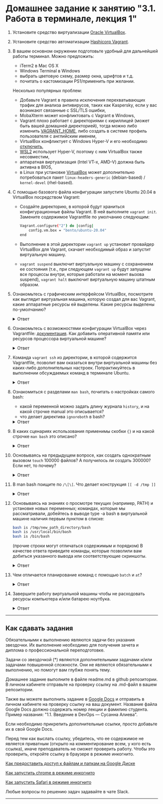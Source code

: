 # Домашнее задание к занятию "3.1. Работа в терминале, лекция 1"

1. Установите средство виртуализации [Oracle VirtualBox](https://www.virtualbox.org/).

2. Установите средство автоматизации [Hashicorp Vagrant](https://www.vagrantup.com/).

3. В вашем основном окружении подготовьте удобный для дальнейшей работы терминал. Можно предложить:

	* iTerm2 в Mac OS X
	* Windows Terminal в Windows
	* выбрать цветовую схему, размер окна, шрифтов и т.д.
	* почитать о кастомизации PS1/применить при желании.

	Несколько популярных проблем:
	* Добавьте Vagrant в правила исключения перехватывающих трафик для анализа антивирусов, таких как Kaspersky, если у вас возникают связанные с SSL/TLS ошибки,
	* MobaXterm может конфликтовать с Vagrant в Windows,
	* Vagrant плохо работает с директориями с кириллицей (может быть вашей домашней директорией), тогда можно либо изменить [VAGRANT_HOME](https://www.vagrantup.com/docs/other/environmental-variables#vagrant_home), либо создать в системе профиль пользователя с английским именем,
	* VirtualBox конфликтует с Windows Hyper-V и его необходимо [отключить](https://www.vagrantup.com/docs/installation#windows-virtualbox-and-hyper-v),
	* [WSL2](https://docs.microsoft.com/ru-ru/windows/wsl/wsl2-faq#does-wsl-2-use-hyper-v-will-it-be-available-on-windows-10-home) использует Hyper-V, поэтому с ним VirtualBox также несовместим,
	* аппаратная виртуализация (Intel VT-x, AMD-V) должна быть активна в BIOS,
	* в Linux при установке [VirtualBox](https://www.virtualbox.org/wiki/Linux_Downloads) может дополнительно потребоваться пакет `linux-headers-generic` (debian-based) / `kernel-devel` (rhel-based).

4. С помощью базового файла конфигурации запустите Ubuntu 20.04 в VirtualBox посредством Vagrant:

	* Создайте директорию, в которой будут храниться конфигурационные файлы Vagrant. В ней выполните `vagrant init`. Замените содержимое Vagrantfile по умолчанию следующим:

		```bash
		Vagrant.configure("2") do |config|
			config.vm.box = "bento/ubuntu-20.04"
		end
		```

	* Выполнение в этой директории `vagrant up` установит провайдер VirtualBox для Vagrant, скачает необходимый образ и запустит виртуальную машину.

	* `vagrant suspend` выключит виртуальную машину с сохранением ее состояния (т.е., при следующем `vagrant up` будут запущены все процессы внутри, которые работали на момент вызова suspend), `vagrant halt` выключит виртуальную машину штатным образом.

5. Ознакомьтесь с графическим интерфейсом VirtualBox, посмотрите как выглядит виртуальная машина, которую создал для вас Vagrant, какие аппаратные ресурсы ей выделены. Какие ресурсы выделены по-умолчанию?

	<details>
	<summary>Ответ</summary>

		CPU: 2 RAM: 1024Mb SSD: 64

	</details>

6. Ознакомьтесь с возможностями конфигурации VirtualBox через Vagrantfile: [документация](https://www.vagrantup.com/docs/providers/virtualbox/configuration.html). Как добавить оперативной памяти или ресурсов процессора виртуальной машине?

	<details>
	<summary>Ответ</summary>

		Vagrant.configure("2") do |config|
			# Image name
			config.vm.box = "bento/ubuntu-20.04"		# List OS: https://app.vagrantup.com/boxes/search
			config.vm.provider "virtualbox" do |v|
				# Name VM
				v.name = "ubuntu_devops"
				# Customize the amount of memory on the VM:
				v.memory = "1024"
				# Customize the amount of CPU on the VM:
				v.cpus = 1
				# the VM is modified to have a host CPU execution cap of 50%, meaning that no matter how much CPU is used in the VM, no more than 50% would be used on your own host machine
				v.customize ["modifyvm", :id, "--cpuexecutioncap", "50"]
			end
			# Hostname
			config.vm.hostname = "vagrant-01"
			# Network bridge
			config.vm.network "public_network"
			config.vm.network "forwarded_port", guest: 19999, host: 19999
		end

	</details>

7. Команда `vagrant ssh` из директории, в которой содержится Vagrantfile, позволит вам оказаться внутри виртуальной машины без каких-либо дополнительных настроек. Попрактикуйтесь в выполнении обсуждаемых команд в терминале Ubuntu.

	<details>
	<summary>Ответ</summary>

		Успешно зашел в сессию SSH.

	</details>

8. Ознакомиться с разделами `man bash`, почитать о настройках самого bash:
    * какой переменной можно задать длину журнала `history`, и на какой строчке manual это описывается?
    * что делает директива `ignoreboth` в bash?

	<details>
	<summary>Ответ</summary>

		* HISTFILESIZE строка 619
		* Директива `ignoreboth` в bash убирает из истории повторяющиеся команды

	</details>
	
9. В каких сценариях использования применимы скобки `{}` и на какой строчке `man bash` это описано?

	<details>
	<summary>Ответ</summary>

		Можно из зарезервированных слов сделать, например переменную. Строка 140 {} означают списки. Строка 205 {1..9} диапазон значений - 798 Можно обозначать переменную. Строка 469, 492

	</details>
	
10. Основываясь на предыдущем вопросе, как создать однократным вызовом `touch` 100000 файлов? А получилось ли создать 300000? Если нет, то почему?

	<details>
	<summary>Ответ</summary>

		touch f-{1..100000}.txt

		При создании файлов через “touch f-{1..300000}.txt” - возникает ошибка “Argument list too long” Скорее всего получится создать через цикл, но ждать очень долго придется:
			for f in f-{1..300000}; do touch $f; done
		Проще разбить на более маленькие диапазоны.

	</details>
	
11. В man bash поищите по `/\[\[`. Что делает конструкция `[[ -d /tmp ]]`

	<details>
	<summary>Ответ</summary>

		When used with [[, the < and > operators sort lexicographically using the current locale. The test command sorts using ASCII ordering. -d file True if file exists and is a directory. Если директория указанная /tmp существует, то результатом работы будет истина.

		Пример: if [[ -d /tmp ]] then echo "directory exists" else echo "directory does not exist" fi

		Результатом работы будет: “directory exists”.

		В документации сказано: "-d file - Истинно, если файл существует и является директорией." Мы знаем, что 1 - true, а 0 - false.

		[[ -d /tmp ]];echo $? # Я знаю, что /tmp точно существует и является директорией. Т.е. скрипт должен вернуть true. [[ -d /tmp1 ]];echo $? # Такой директории не существует. Т.е. скрипт должен вернуть false.

		Далее мы выводим значение переменной $?. Эта переменная означает код возврата. Если вывод успешный, то выведет "0", при ошибке выведет любую число отличное от нуля.

	</details>
	
12. Основываясь на знаниях о просмотре текущих (например, PATH) и установке новых переменных; командах, которые мы рассматривали, добейтесь в выводе type -a bash в виртуальной машине наличия первым пунктом в списке:

	```bash
	bash is /tmp/new_path_directory/bash
	bash is /usr/local/bin/bash
	bash is /bin/bash
	```

	(прочие строки могут отличаться содержимым и порядком)
    В качестве ответа приведите команды, которые позволили вам добиться указанного вывода или соответствующие скриншоты.

	<details>
	<summary>Ответ</summary>

		mkdir /tmp/olol cp /usr/bin/bash /tmp/olol/bash export PATH=/tmp/olol:$PATH

	</details>
	

13. Чем отличается планирование команд с помощью `batch` и `at`?

	<details>
	<summary>Ответ</summary>

		Batch выполнится при снижении load average до 0,8. У меня выполнился при 0.33 1.05 0.76 а для at указывается время запуска:
			at 11:23 -f /home/devops/date_test.sh

	</details>

14. Завершите работу виртуальной машины чтобы не расходовать ресурсы компьютера и/или батарею ноутбука.

	<details>
	<summary>Ответ</summary>

		vagrant halt

	</details>

 
 ---

## Как сдавать задания

Обязательными к выполнению являются задачи без указания звездочки. Их выполнение необходимо для получения зачета и диплома о профессиональной переподготовке.

Задачи со звездочкой (*) являются дополнительными задачами и/или задачами повышенной сложности. Они не являются обязательными к выполнению, но помогут вам глубже понять тему.

Домашнее задание выполните в файле readme.md в github репозитории. В личном кабинете отправьте на проверку ссылку на .md-файл в вашем репозитории.

Также вы можете выполнить задание в [Google Docs](https://docs.google.com/document/u/0/?tgif=d) и отправить в личном кабинете на проверку ссылку на ваш документ.
Название файла Google Docs должно содержать номер лекции и фамилию студента. Пример названия: "1.1. Введение в DevOps — Сусанна Алиева".

Если необходимо прикрепить дополнительные ссылки, просто добавьте их в свой Google Docs.

Перед тем как выслать ссылку, убедитесь, что ее содержимое не является приватным (открыто на комментирование всем, у кого есть ссылка), иначе преподаватель не сможет проверить работу. Чтобы это проверить, откройте ссылку в браузере в режиме инкогнито.

[Как предоставить доступ к файлам и папкам на Google Диске](https://support.google.com/docs/answer/2494822?hl=ru&co=GENIE.Platform%3DDesktop)

[Как запустить chrome в режиме инкогнито ](https://support.google.com/chrome/answer/95464?co=GENIE.Platform%3DDesktop&hl=ru)

[Как запустить  Safari в режиме инкогнито ](https://support.apple.com/ru-ru/guide/safari/ibrw1069/mac)

Любые вопросы по решению задач задавайте в чате Slack.

---